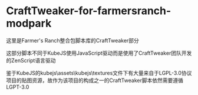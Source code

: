 # CraftTweaker-for-farmersranch-modpark
这里是Farmer's Ranch整合包脚本库的CraftTweaker部分

这部分脚本不同于KubeJS使用JavaScript驱动而是使用了CraftTweaker团队开发的ZenScript语言驱动

鉴于KubeJS的kubejs\assets\kubejs\textures文件下有大量来自于LGPL-3.0协议项目的贴图资源，故作为该项目的构成之一的CraftTweaker脚本依然需要遵循LGPT-3.0
